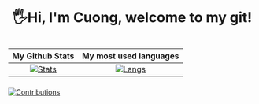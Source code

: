 <!-- <p align="center"> 
  <img src="">
</p> -->
<h1 align="center"> 
  🖐Hi, I'm Cuong, welcome to my git! <height="60"> 
</h1>
  
<div align="center">
<table>
  
| My Github Stats             | My most used languages |
:-:|:-:
[![Stats](https://github-readme-stats.vercel.app/api?username=vovod&show_icons=true&theme=radical&count_private=true&hide=issues,contribs)](https://github.com/vovod)|[![Langs](https://github-readme-stats.vercel.app/api/top-langs/?username=vovod&layout=compact&theme=radical&hide=c%2b%2b)](https://github.com/vovod)
</table>
  </div>
     
###
[![Contributions](https://github-readme-activity-graph.cyclic.app/graph?username=vovod&theme=react-dark)](https://github.com/vovod)  
<!-- ### My trophy:  
   
![rank](https://github-profile-trophy.vercel.app/?username=vovod&theme=dracula) -->
